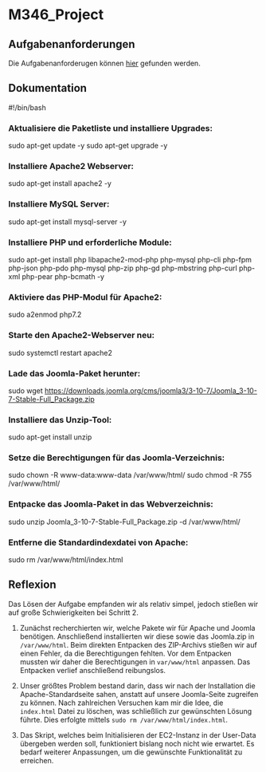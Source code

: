 # M346_Project

## Aufgabenanforderungen
Die Aufgabenanforderugen können [hier](https://github.com/DeltaGamingCH/M346-CMS-AWS/blob/main/Requirements-M346-CMS.pdf) gefunden werden. 

## Dokumentation
#!/bin/bash

### Aktualisiere die Paketliste und installiere Upgrades:
sudo apt-get update -y
sudo apt-get upgrade -y

### Installiere Apache2 Webserver:
sudo apt-get install apache2 -y

### Installiere MySQL Server:
sudo apt-get install mysql-server -y

### Installiere PHP und erforderliche Module:
sudo apt-get install php libapache2-mod-php php-mysql php-cli php-fpm php-json php-pdo php-mysql php-zip php-gd php-mbstring php-curl php-xml php-pear php-bcmath -y

### Aktiviere das PHP-Modul für Apache2:
sudo a2enmod php7.2

### Starte den Apache2-Webserver neu:
sudo systemctl restart apache2

### Lade das Joomla-Paket herunter:
sudo wget https://downloads.joomla.org/cms/joomla3/3-10-7/Joomla_3-10-7-Stable-Full_Package.zip

### Installiere das Unzip-Tool:
sudo apt-get install unzip

### Setze die Berechtigungen für das Joomla-Verzeichnis:
sudo chown -R www-data:www-data /var/www/html/
sudo chmod -R 755 /var/www/html/

### Entpacke das Joomla-Paket in das Webverzeichnis:
sudo unzip Joomla_3-10-7-Stable-Full_Package.zip -d /var/www/html/

### Entferne die Standardindexdatei von Apache:
sudo rm /var/www/html/index.html


## Reflexion
Das Lösen der Aufgabe empfanden wir als relativ simpel, jedoch stießen wir auf große Schwierigkeiten bei Schritt 2.

1. Zunächst recherchierten wir, welche Pakete wir für Apache und Joomla benötigen. Anschließend installierten wir diese sowie das Joomla.zip in `/var/www/html`. Beim direkten Entpacken des ZIP-Archivs stießen wir auf einen Fehler, da die Berechtigungen fehlten. Vor dem Entpacken mussten wir daher die Berechtigungen in `var/www/html` anpassen. Das Entpacken verlief anschließend reibungslos.

2. Unser größtes Problem bestand darin, dass wir nach der Installation die Apache-Standardseite sahen, anstatt auf unsere Joomla-Seite zugreifen zu können. Nach zahlreichen Versuchen kam mir die Idee, die `index.html` Datei zu löschen, was schließlich zur gewünschten Lösung führte. Dies erfolgte mittels `sudo rm /var/www/html/index.html`.

3. Das Skript, welches beim Initialisieren der EC2-Instanz in der User-Data übergeben werden soll, funktioniert bislang noch nicht wie erwartet. Es bedarf weiterer Anpassungen, um die gewünschte Funktionalität zu erreichen.
